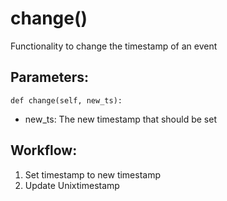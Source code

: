 # change()
Functionality to change the timestamp of an event
## Parameters:
    def change(self, new_ts):
- new_ts: The new timestamp that should be set
## Workflow:
1. Set timestamp to new timestamp
2. Update Unixtimestamp